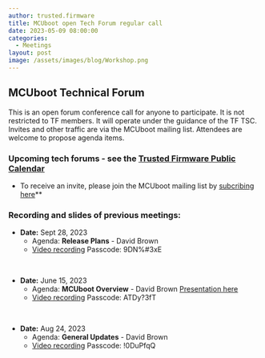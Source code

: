 ```yaml
---
author: trusted.firmware
title: MCUboot open Tech Forum regular call
date: 2023-05-09 08:00:00
categories:
  - Meetings
layout: post
image: /assets/images/blog/Workshop.png
---
```

## MCUboot Technical Forum

This is an open forum conference call for anyone to participate. It is not restricted to TF members. It will operate under the guidance of the TF TSC. Invites and other traffic are via the MCUboot mailing list. Attendees are welcome to propose agenda items.

### Upcoming tech forums - see the [Trusted Firmware Public Calendar](https://www.trustedfirmware.org/meetings/)
* To receive an invite, please join the MCUboot mailing list by [subcribing here](https://groups.io/g/MCUBoot)**

### Recording and slides of previous meetings:
* **Date:** Sept 28, 2023
  * Agenda:  **Release Plans** - David Brown 
  * [Video recording](https://linaro-org.zoom.us/rec/share/DOx_JZaKAxYxGdCddHAEX5RD14TB2CioHMZWHppu-HOwCfMkTG78xgGjRFSeqPZN._C99LE_dyixNWque) Passcode: 9DN%#3xE
<br/>

* **Date:** June 15, 2023
  * Agenda:  **MCUboot Overview** - David Brown [Presentation here](/docs/2023_06_15_mcuboot_overview.pdf)
  * [Video recording](https://linaro-org.zoom.us/rec/share/xWEAW8FO0g_YqLhDJ2hHdEiZct-CpdrWT2dNytwci2VUM4FleFi7wCW77eishMFi.2_TMfz8LpqwdN482) Passcode: ATDy?3fT
<br/>

* **Date:** Aug 24, 2023
  * Agenda:  **General Updates** - David Brown 
  * [Video recording](https://linaro-org.zoom.us/rec/share/dvOnElCzQtGNFHd8kxhe5gSTDoS8epySvo6V7R2EVt_nrvqkEKYtJVhfpykvJCkX.KJlQZXivIBMRq_R9) Passcode: !0DuPfqQ
<br/>
